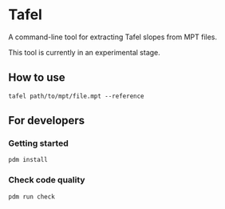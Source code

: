 # Tafel

A command-line tool for extracting Tafel slopes from MPT files.

This tool is currently in an experimental stage.

## How to use

```
tafel path/to/mpt/file.mpt --reference
```


## For developers

### Getting started

```
pdm install
```

### Check code quality

```
pdm run check
```
